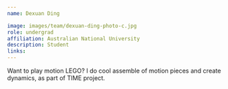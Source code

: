 ```yaml
---
name: Dexuan Ding

image: images/team/dexuan-ding-photo-c.jpg
role: undergrad
affiliation: Australian National University
description: Student
links:
---
```


Want to play motion LEGO? I do cool assemble of motion pieces and create dynamics, as part of TIME project.